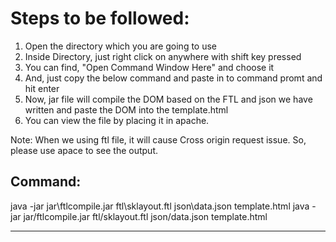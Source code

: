 # Steps to be followed:

1. Open the directory which you are going to use
2. Inside Directory, just right click on anywhere with shift key pressed
3. You can find, "Open Command Window Here" and choose it
4. And, just copy the below command and paste in to command promt and hit enter
5. Now, jar file will compile the DOM based on the FTL and json we have written and paste the DOM into the template.html
6. You can view the file by placing it in apache.

Note: When we using ftl file, it will cause Cross origin request issue. So, please use apace to see the output.

## Command:

java -jar jar\ftlcompile.jar ftl\sklayout.ftl json\data.json template.html
java -jar jar/ftlcompile.jar ftl/sklayout.ftl json/data.json template.html

---

